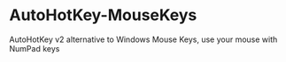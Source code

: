 # AutoHotKey-MouseKeys
AutoHotKey v2 alternative to Windows Mouse Keys, use your mouse with NumPad keys 
